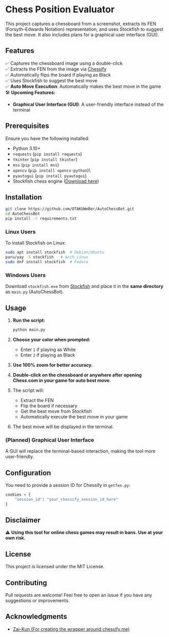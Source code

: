 # Chess Position Evaluator

This project captures a chessboard from a screenshot, extracts its FEN (Forsyth–Edwards Notation) representation, and uses Stockfish to suggest the best move. It also includes plans for a graphical user interface (GUI).

## Features
✅ Captures the chessboard image using a double-click  
✅ Extracts the FEN from the image via [Chessify](https://chessify.me)  
✅ Automatically flips the board if playing as Black  
✅ Uses Stockfish to suggest the best move  
✅ **Auto Move Execution**: Automatically makes the best move in the game  
🛠 **Upcoming Features:**  
  - **Graphical User Interface (GUI)**: A user-friendly interface instead of the terminal  

## Prerequisites
Ensure you have the following installed:

- Python 3.10+
- `requests` (`pip install requests`)
- `tkinter` (`pip install tkinter`)
- `mss` (`pip install mss`)
- `opencv` (`pip install opencv-python`)\
- `pyautogui` (`pip install pyautogui`)
- Stockfish chess engine ([Download here](https://stockfishchess.org/))

## Installation
```bash
git clone https://github.com/OTAKUWeBer/AutoChessBot.git
cd AutoChessBot
pip install -r requirements.txt
```

### Linux Users
To install Stockfish on Linux:
```bash
sudo apt install stockfish  # Debian/Ubuntu
paru/yay -S stockfish   # Arch Linux
sudo dnf install stockfish  # Fedora
```

### Windows Users
Download `stockfish.exe` from [Stockfish](https://stockfishchess.org/download/) and place it in the **same directory** as `main.py` (AutoChessBot).

## Usage
1. **Run the script:**  
   ```bash
   python main.py
   ```  

2. **Choose your color when prompted:**  
   - Enter `1` if playing as White  
   - Enter `2` if playing as Black  

3. **Use 100% zoom for better accuracy.**  

4. **Double-click on the chessboard or anywhere after opening Chess.com in your game for auto best move.**  

5. The script will:  
   - Extract the FEN  
   - Flip the board if necessary  
   - Get the best move from Stockfish  
   - Automatically execute the best move in your game  

6. The best move will be displayed in the terminal.  

### (Planned) Graphical User Interface
A GUI will replace the terminal-based interaction, making the tool more user-friendly.

## Configuration
You need to provide a session ID for Chessify in `getfen.py`:
```python
cookies = {
    "session_id": "your_chessify_session_id_here"
}
```

## Disclaimer
⚠️ **Using this tool for online chess games may result in bans. Use at your own risk.**

## License
This project is licensed under the MIT License.

## Contributing
Pull requests are welcome! Feel free to open an issue if you have any suggestions or improvements.

## Acknowledgments
* [Zai-Kun (For creating the wrapper around chessify.me)](https://github.com/Zai-Kun)
